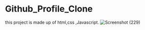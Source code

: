 # Github_Profile_Clone
this project is made up of html,css ,Javascript.
![Screenshot (229)](https://github.com/rishabhyadav3171/Github_Profile_Clone/assets/147372159/86069bd9-2b7d-4716-84bb-5acfb455affa)


